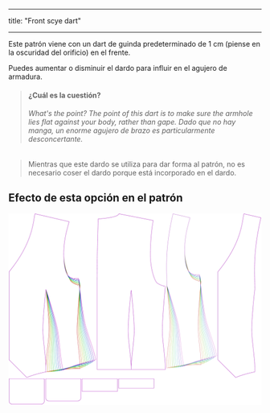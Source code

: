 - - -
title: "Front scye dart"
- - -

Este patrón viene con un dart de guinda predeterminado de 1 cm (piense en la oscuridad del orificio) en el frente.

Puedes aumentar o disminuir el dardo para influir en el agujero de armadura.

> #### ¿Cuál es la cuestión?
> 
> ###### What's the point? The point of this dart is to make sure the armhole lies flat against your body, rather than gape. Dado que no hay manga, un enorme agujero de brazo es particularmente desconcertante.

> Mientras que este dardo se utiliza para dar forma al patrón, no es necesario coser el dardo porque está incorporado en el dardo.

## Efecto de esta opción en el patrón

![Esta imagen muestra el efecto de esta opción superponiendo varias variantes que tienen un valor diferente para esta opción](wahid_frontscyedart_sample.svg "Effect of this option on the pattern")
